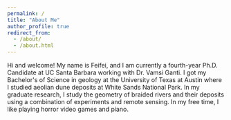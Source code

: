 ```yaml
---
permalink: /
title: "About Me"
author_profile: true
redirect_from: 
  - /about/
  - /about.html
---
```


Hi and welcome! My name is Feifei, and I am currently a fourth-year Ph.D. Candidate at UC Santa Barbara working with Dr. Vamsi Ganti. I got my Bachelor's of Science in geology at the University of Texas at Austin where I studied aeolian dune deposits at White Sands National Park. In my graduate research, I study the geometry of braided rivers and their deposits using a combination of experiments and remote sensing. In my free time, I like playing horror video games and piano.



